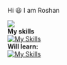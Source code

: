 Hi 😃 I am Roshan

![](https://komarev.com/ghpvc/?username=Roshan2059)<br>
**My skills**<br>
[![My Skills](https://skillicons.dev/icons?i=html,css,js,php,sql)](https://skillicons.dev)
<br>
**Will learn:**<br>
[![My Skills](https://skillicons.dev/icons?i=js,html,css,wasm)](https://skillicons.dev)
